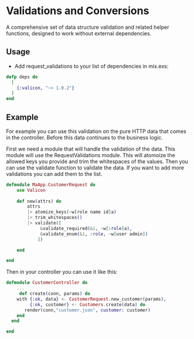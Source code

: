# Validations and Conversions
A comprehensive set of data structure validation and related helper functions, designed to work without external dependencies.

## Usage

- Add request_validations to your list of dependencies in mix.exs:

```elixir
defp deps do
  [
    {:valicon, "~> 1.0.2"}
  ]
end
```

## Example
For example you can use this validation on the pure HTTP data that comes in the controller. Before this data continues to the business logic.

First we need a module that will handle the validation of the data. This module will use the RequestValidations module. This will atomoize the allowed keys you provide and trim the whitespaces of the values. Then you can use the validate function to validate the data. If you want to add more validations you can add them to the list.

```elixir
defmodule MaApp.CustomerRequest do 
    use Valicon
 
    def new(attrs) do 
        attrs 
        |> atomize_keys(~w[role name id]a)
        |> trim_whitespaces()
        |> validate([
             &validate_required(&1, ~w[:role]a),
             &validate_enum(&1, :role, ~w[user admin])
            ])

    end

end 
```
Then in your controller you can use it like this:

```elixir
defmodule CustomerController do 
    ... 
     def create(conn, params) do
    with {:ok, data} <- CustomerRequest.new_customer(params),
         {:ok, customer} <- Customers.create(data) do
       render(conn,"customer.json", customer: customer)
    end
  end

end
```
